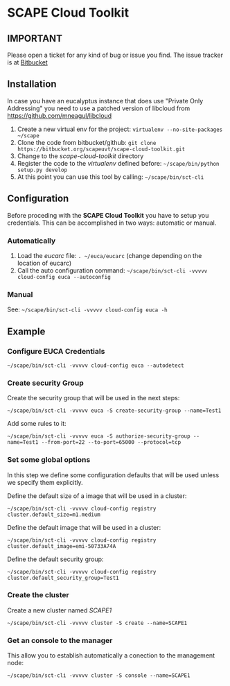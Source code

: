 # SCAPE Cloud Toolkit


## IMPORTANT

Please open a ticket for any kind of bug or issue you find. The issue tracker is at [Bitbucket](https://bitbucket.org/scapeuvt/scape-cloud-toolkit/issues?status=new&status=open)

## Installation

In case you have an eucalyptus instance that does use "Private Only Addressing" you need to use a patched version
of libcloud from https://github.com/mneagul/libcloud

1. Create a new virtual env for the project:
  `virtualenv --no-site-packages ~/scape`
2. Clone the code from bitbucket/github: `git clone https://bitbucket.org/scapeuvt/scape-cloud-toolkit.git`
3. Change to the *scape-cloud-toolkit* directory
4. Register the code to the *virtualenv* defined before: `~/scape/bin/python setup.py develop`
5. At this point you can use this tool by calling: `~/scape/bin/sct-cli`



## Configuration


Before proceding with the **SCAPE Cloud Toolkit** you have to setup you credentials. This can be accomplished in two ways: automatic or manual.

### Automatically
1. Load the *eucarc* file: `. ~/euca/eucarc` (change depending on the location of eucarc)
2. Call the auto configuration command: `~/scape/bin/sct-cli -vvvvv cloud-config euca --autoconfig`

### Manual
See: `~/scape/bin/sct-cli -vvvvv cloud-config euca -h`




## Example


### Configure EUCA Credentials

`~/scape/bin/sct-cli -vvvvv cloud-config euca --autodetect`

### Create security Group

Create the security group that will be used in the next steps:

`~/scape/bin/sct-cli -vvvvv euca -S create-security-group --name=Test1`

Add some rules to it:

`~/scape/bin/sct-cli -vvvvv euca -S authorize-security-group --name=Test1 --from-port=22 --to-port=65000 --protocol=tcp`



### Set some global options
In this step we define some configuration defaults that will be used unless we specify them explicitly.

Define the default size of a image that will be used in a cluster:

`~/scape/bin/sct-cli -vvvvv cloud-config registry cluster.default_size=m1.medium`

Define the default image that will be used in a cluster:

`~/scape/bin/sct-cli -vvvvv cloud-config registry cluster.default_image=emi-50733A74A`

Define the default security group:

`~/scape/bin/sct-cli -vvvvv cloud-config registry cluster.default_security_group=Test1`

### Create the cluster

Create a new cluster named *SCAPE1*

`~/scape/bin/sct-cli -vvvvv cluster -S create --name=SCAPE1`

### Get an console to the manager

This allow you to establish automatically a conection to the management node:

`~/scape/bin/sct-cli -vvvvv cluster -S console --name=SCAPE1`

 

